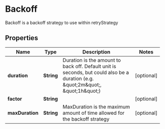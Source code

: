 

# Backoff

Backoff is a backoff strategy to use within retryStrategy
## Properties

Name | Type | Description | Notes
------------ | ------------- | ------------- | -------------
**duration** | **String** | Duration is the amount to back off. Default unit is seconds, but could also be a duration (e.g. \&quot;2m\&quot;, \&quot;1h\&quot;) |  [optional]
**factor** | **String** |  |  [optional]
**maxDuration** | **String** | MaxDuration is the maximum amount of time allowed for the backoff strategy |  [optional]




